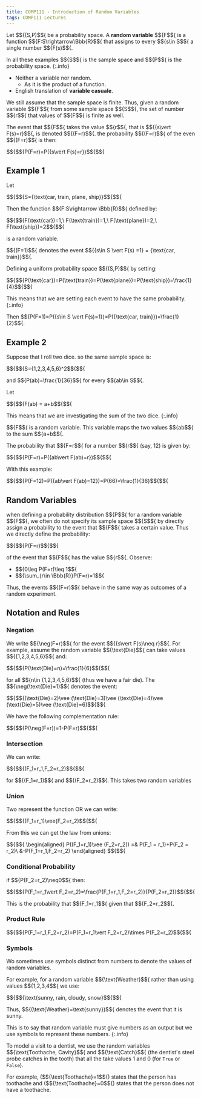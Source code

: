 ```yaml
---
title: COMP111 - Introduction of Random Variables
tags: COMP111 Lectures
---
```

Let $${(S,P)$${ be a probability space. A **random variable** $${F$${ is a function $${F:S\rightarrow\Bbb{R}$${ that assigns to every $${s\in S$${ a single number $${F(s)$${. 

In all these examples $${S$${ is the sample space and $${P$${ is the probability space.
{:.info}

* Neither a variable nor random.
	* As it is the product of a function.
* English translation of **variable casuale**.

We still assume that the sample space is finite. Thus, given a random variable $${F$${ from some sample space $${S$${, the set of number $${r$${ that values of $${F$${ is finite as well.

The event that $${F$${ takes the value $${r$${, that is $${\{s\vert F(s)=r\}$${, is denoted $${(F=r)$${. the probability $${(F=r)$${ of the even $${(F=r)$${ is then:

$${$${P(F=r)=P(\{s\vert F(s)=r\})$${$${

## Example 1
Let

$${$${S=\{\text{car, train, plane, ship}\}$${$${

Then the function $${F:S\rightarrow \Bbb{R}$${ defined by:

$${$${F(\text{car})=1,\ F(\text{train})=1,\ F(\text{plane})=2,\ F(\text{ship})=2$${$${

is a random variable.

$${(F=1)$${ denotes the event $${\{s\in S \vert F(s) =1\} = \{\text{car, train}\}$${.

Defining a uniform probability space $${(S,P)$${ by setting:

$${$${P(\text{car})=P(\text{train})=P(\text{plane})=P(\text{ship})=\frac{1}{4}$${$${

This means that we are setting each event to have the same probability.
{:.info}

Then $${P(F=1)=P(\{s\in S \vert F(s)=1\})=P(\{\text{car, train}\})=\frac{1}{2}$${.

## Example 2
Suppose that I roll two dice. so the same sample space is:

$${$${S=\{1,2,3,4,5,6\}^2$${$${

and $${P(ab)=\frac{1}{36}$${ for every $${ab\in S$${.

Let 

$${$${F(ab) = a+b$${$${

This means that we are investigating the sum of the two dice.
{:.info}

$${F$${ is a random variable. This variable maps the two values $${ab$${ to the sum $${a+b$${. 

The probability that $${F=r$${ for a number $${r$${ (say, 12) is given by:

$${$${P(F=r)=P(\{ab\vert F(ab)=r\})$${$${

With this example:

 $${$${P(F=12)=P(\{ab\vert F(ab)=12\})=P(66)=\frac{1}{36}$${$${
 
## Random Variables
when defining a probability distribution $${P$${ for a random variable $${F$${, we often do not specify its sample space $${S$${ by directly assign a probability to the event that $${F$${ takes a certain value. Thus we directly define the probability:

$${$${P(F=r)$${$${

of the event that $${F$${ has the value $${r$${. Observe:

* $${0\leq P(F=r)\leq 1$${
* $${\sum_{r\in \Bbb{R}}P(F=r)=1$${

Thus, the events $${(F=r)$${ behave in the same way as outcomes of a random experiment.

## Notation and Rules
### Negation
We write $${\neg(F=r)$${ for the event $${\{s\vert F(s)\neq r\}$${. For example, assume the random variable $${\text{Die}$${ can take values $${\{1,2,3,4,5,6\}$${ and:

$${$${P(\text{Die}=n)=\frac{1}{6}$${$${

for all $${n\in \{1,2,3,4,5,6\}$${ (thus we have a fair die). The $${\neg(\text{Die}=1)$${ denotes the event:

$${$${(\text{Die}=2)\vee (\text{Die}=3)\vee (\text{Die}=4)\vee (\text{Die}=5)\vee (\text{Die}=6)$${$${

We have the following complementation rule:

$${$${P(\neg(F=r))=1-P(F=r)$${$${

### Intersection
We can write:

$${$${(F_1=r_1,F_2=r_2)$${$${

for $${(F_1=r_1)$${ and $${(F_2=r_2)$${. This takes two random variables

### Union
Two represent the function OR we can write:

$${$${(F_1=r_1)\vee(F_2=r_2)$${$${

From this we can get the law from unions:

$${$${
\begin{aligned}
P((F_1=r_1)\vee (F_2=r_2)) =& P(F_1 = r_1)+P(F_2 = r_2)\\
&-P(F_1=r_1,F_2=r_2)
\end{aligned}
$${$${

### Conditional Probability
if $${P(F_2=r_2)\neq0$${ then:

$${$${P(F_1=r_1\vert F_2=r_2)=\frac{P(F_1=r_1,F_2=r_2)}{P(F_2=r_2)}$${$${

This is the probability that $${F_1=r_1$${ given that $${F_2=r_2$${.

### Product Rule
$${$${P(F_1=r_1,F_2=r_2)=P(F_1=r_1\vert F_2=r_2)\times P(F_2=r_2)$${$${

### Symbols
Wo sometimes use symbols distinct from numbers to denote the values of random variables.

For example, for a random variable $${\text{Weather}$${ rather than using values $${1,2,3,4$${ we use:

$${$${\text{sunny, rain, cloudy, snow}$${$${

Thus, $${(\text{Weather}=\text{sunny})$${ denotes the event that it is sunny.

This is to say that random variable must give numbers as an output but we use symbols to represent these numbers.
{:.info}

To model a visit  to a dentist, we use the random variables $${\text{Toothache, Cavity}$${ and $${\text{Catch}$${ (the dentist's steel probe catches in the tooth) that all the take values 1 and 0 (for `True` or `False`). 

For example, ($${\text{Toothache}=1$${) states that the person has toothache and ($${\text{Toothache}=0$${) states that the person does not have a toothache.